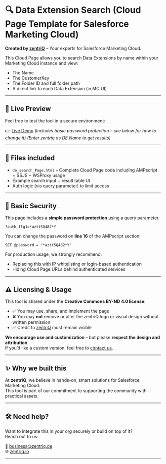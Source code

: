 # 🔍 Data Extension Search (Cloud Page Template for Salesforce Marketing Cloud)

**Created by [zentriQ](https://zentriq.io)** – Your experts for Salesforce Marketing Cloud.

This Cloud Page allows you to search Data Extensions by name within your Marketing Cloud instance and view:
- The Name
- The CustomerKey
- The Folder ID and full folder path
- A direct link to each Data Extension (in MC UI)

---

## 🚀 Live Preview

Feel free to test the tool in a secure environment:

👉 [Live Demo](https://your-cloud-page-url.cloud/page?auth_flg1=*aztt5Q482*Y) 
*(Includes basic password protection – see below for how to change it)*
*(Enter zentriq as DE Name to get results)*

---

## 📁 Files included

- `de_search_Page.html` – Complete Cloud Page code including AMPscript + SSJS + WSProxy usage
- Example search input + result table UI
- Auth logic (via query parameter) to limit access

---

## 🔐 Basic Security

This page includes a **simple password protection** using a query parameter.

```text
?auth_flg1=*aztt5Q482*Y
```

You can change the password on **line 16** of the AMPscript section:
```ampscript
SET @password = "*aztt5Q482*Y"
```

For production usage, we strongly recommend:
- Replacing this with IP whitelisting or login-based authentication
- Hiding Cloud Page URLs behind authenticated services

---

## ⚠️ Licensing & Usage

This tool is shared under the **Creative Commons BY-ND 4.0 license**:

- ✅ You may use, share, and implement the page
- ❌ You may **not** remove or alter the zentriQ logo or visual design without written permission
- ✅ Credit to [zentriQ](https://zentriq.io) must remain visible

**We encourage use and customization** – but please **respect the design and attribution**.  
If you’d like a custom version, feel free to [contact us](mailto:business@zentriq.de).

---

## ✨ Why we built this

At **zentriQ**, we believe in hands-on, smart solutions for Salesforce Marketing Cloud.  
This tool is part of our commitment to supporting the community with practical assets.

---

## 🛠 Need help?

Want to integrate this in your org securely or build on top of it?  
Reach out to us:

📧 business@zentriq.de  
🌐 [zentriq.io](https://zentriq.io)

---
